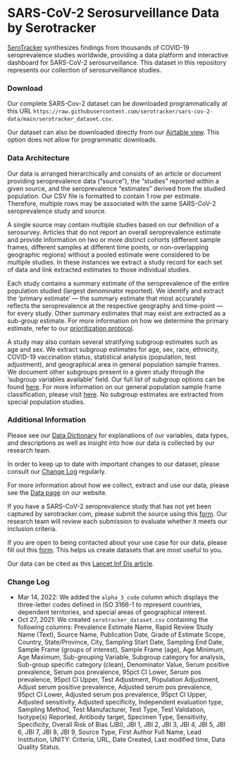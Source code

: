 
# SARS-CoV-2 Serosurveillance Data by Serotracker

[SeroTracker](https://serotracker.com/en/Explore) synthesizes findings from thousands of COVID-19 seroprevalence studies worldwide, providing a data platform and interactive dashboard for SARS-CoV-2 serosurveillance. This dataset in this repository represents our collection of serosurveillance studies.

### Download
Our complete SARS-Cov-2 dataset can be downloaded programmatically at this URL `https://raw.githubusercontent.com/serotracker/sars-cov-2-data/main/serotracker_dataset.csv`.

Our dataset can also be downloaded directly from our [Airtable view]([https://airtable.com/shraXWPJ9Yu7ybowM/tbljN2mhRVfSlZv2d?backgroundColor=blue&viewControls=on](https://airtable.com/shraXWPJ9Yu7ybowM/tbljN2mhRVfSlZv2d?backgroundColor=blue&viewControls=on)). This option does not allow for programmatic downloads.

### Data Architecture
Our data is arranged hierarchically and consists of an article or document providing seroprevalence data (“source”), the “studies” reported within a given source, and the seroprevalence “estimates” derived from the studied population. Our CSV file is formatted to contain 1 row per estimate. Therefore, multiple rows may be associated with the same SARS-CoV-2 seroprevalence study and source.

A single source may contain multiple studies based on our definition of a serosurvey. Articles that do not report an overall seroprevalence estimate and provide information on two or more distinct cohorts (different sample frames, different samples at different time points, or non-overlapping geographic regions) without a pooled estimate were considered to be multiple studies. In these instances we extract a study record for each set of data and link extracted estimates to those individual studies. 

Each study contains a summary estimate of the seroprevalence of the entire population studied (largest denominator reported). We identify and extract the ‘primary estimate’ — the summary estimate that most accurately reflects the seroprevalence at the respective geography and time-point — for every study. Other summary estimates that may exist are extracted as a sub-group estimate. For more information on how we determine the primary estimate, refer to our [prioritization protocol](https://docs.google.com/document/d/16FUS1fr5F_KpWHTznXiprzXZB_hDr8z3URhh9Zr78M8/edit?usp=sharing).

A study may also contain several stratifying subgroup estimates such as age and sex. We extract subgroup estimates for age, sex, race, ethnicity, COVID-19 vaccination status, statistical analysis (population, test adjustment), and geographical area in general population sample frames. We document other subgroups present in a given study through the ‘subgroup variables available’ field. Our full list of subgroup options can be found [here](https://docs.google.com/document/d/16FUS1fr5F_KpWHTznXiprzXZB_hDr8z3URhh9Zr78M8/edit?usp=sharing). For more information on our general population sample frame classification, please visit [here](https://docs.google.com/document/d/16FUS1fr5F_KpWHTznXiprzXZB_hDr8z3URhh9Zr78M8/edit?usp=sharing). No subgroup estimates are extracted from special population studies. 

### Additional Information
Please see our [Data Dictionary](https://airtable.com/shr9XzggGpYFqMdJF) for explanations of our variables, data types, and descriptions as well as insight into how our data is collected by our research team.

In order to keep up to date with important changes to our dataset, please consult our [Change Log](https://airtable.com/shrxpAlF6v0LeRYkA/tblC6jj904WXUzwVY) regularly.

For more information about how we collect, extract and use our data, please see the [Data page](https://serotracker.com/en/Data) on our website.

If you have a SARS-CoV-2 seroprevalence study that has not yet been captured by serotracker.com, please submit the source using this [form](https://docs.google.com/forms/d/e/1FAIpQLSdvNJReektutfMT-5bOTjfnvaY_pMAy8mImpQBAW-3v7_B2Bg/viewform). Our research team will review each submission to evaluate whether it meets our inclusion criteria.

If you are open to being contacted about your use case for our data, please fill out this [form](https://forms.gle/gqi3kvKQgasYCrQE9). This helps us create datasets that are most useful to you.

Our data can be cited as this [Lancet Inf Dis article](https://www.thelancet.com/journals/laninf/article/PIIS1473-3099(20)30631-9/fulltext#%20).

### Change Log
- Mar 14, 2022: We added the `alpha_3_code` column which displays the three-letter codes defined in ISO 3166-1 to represent countries, dependent territories, and special areas of geographical interest.
- Oct 27, 2021: We created `serotracker_dataset.csv` containing the following columns: Prevalence Estimate Name, Rapid Review Study Name (Text), Source Name, Publication Date, Grade of Estimate Scope, Country, State/Province, City, Sampling Start Date, Sampling End Date, Sample Frame (groups of interest), Sample Frame (age), Age Minimum, Age Maximum, Sub-grouping Variable, Subgroup category for analysis, Sub-group specific category (clean), Denominator Value, Serum positive prevalence, Serum pos prevalence, 95pct CI Lower, Serum pos prevalence, 95pct CI Upper, Test Adjustment, Population Adjustment, Adjust serum positive prevalence, Adjusted serum pos prevalence, 95pct CI Lower, Adjusted serum pos prevalence, 95pct CI Upper, Adjusted sensitivity, Adjusted specificity, Independent evaluation type, Sampling Method, Test Manufacturer, Test Type, Test Validation, Isotype(s) Reported, Antibody target, Specimen Type, Sensitivity, Specificity, Overall Risk of Bias (JBI), JBI 1, JBI 2, JBI 3, JBI 4, JBI 5, JBI 6, JBI 7, JBI 8, JBI 9, Source Type, First Author Full Name, Lead Institution, UNITY: Criteria, URL, Date Created, Last modified time, Data Quality Status.
